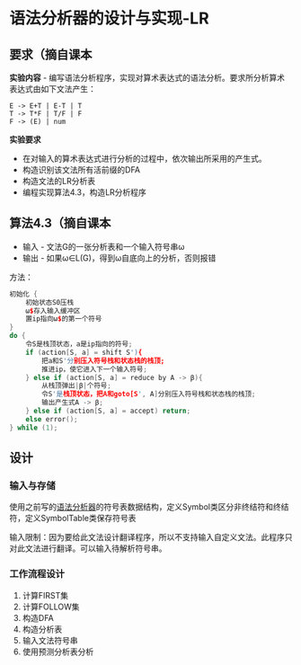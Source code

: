 # 语法分析器的设计与实现-LR

## 要求（摘自课本

**实验内容** - 编写语法分析程序，实现对算术表达式的语法分析。要求所分析算术表达式由如下文法产生：

```
E -> E+T | E-T | T
T -> T*F | T/F | F
F -> (E) | num
```

**实验要求**
- 在对输入的算术表达式进行分析的过程中，依次输出所采用的产生式。
- 构造识别该文法所有活前缀的DFA
- 构造文法的LR分析表
- 编程实现算法4.3，构造LR分析程序

## 算法4.3（摘自课本

- 输入 - 文法G的一张分析表和一个输入符号串ω
- 输出 - 如果ω∈L(G)，得到ω自底向上的分析，否则报错

方法：

```c++
初始化 {
	初始状态S0压栈
	ω$存入输入缓冲区
	置ip指向ω$的第一个符号
}
do {
	令S是栈顶状态，a是ip指向的符号;
	if (action[S, a] = shift S'){
		把a和S'分别压入符号栈和状态栈的栈顶;
		推进ip，使它进入下一个输入符号;
	} else if (action[S, a] = reduce by A -> β){
		从栈顶弹出|β|个符号;
		令S'是栈顶状态，把A和goto[S', A]分别压入符号栈和状态栈的栈顶;
		输出产生式A -> β;
	} else if (action[S, a] = accept) return;
	else error();
} while (1);
```

## 设计

### 输入与存储

使用之前写的[语法分析器](https://github.com/DiscreteTom/Compiler-Grammatical-Analyzer)的符号表数据结构，定义Symbol类区分非终结符和终结符，定义SymbolTable类保存符号表

输入限制：因为要给此文法设计翻译程序，所以不支持输入自定义文法。此程序只对此文法进行翻译。可以输入待解析符号串。

### 工作流程设计

1. 计算FIRST集
2. 计算FOLLOW集
3. 构造DFA
4. 构造分析表
5. 输入文法符号串
6. 使用预测分析表分析

